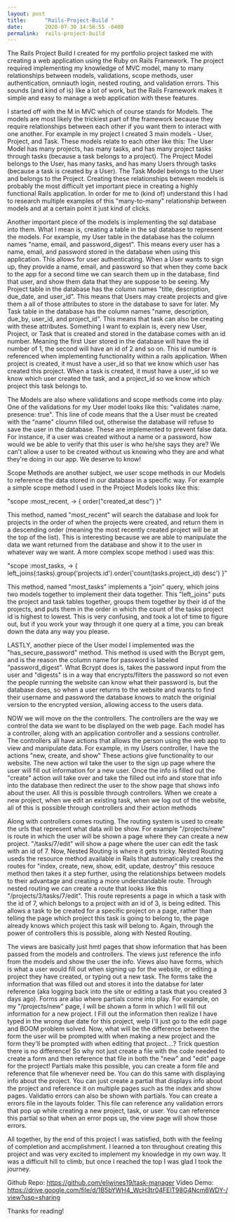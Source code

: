```yaml
---
layout: post
title:      "Rails-Project-Build "
date:       2020-07-30 14:56:55 -0400
permalink:  rails-project-build
---
```



The Rails Project Build I created for my portfolio project tasked me with creating a  web application using the Ruby on Rails Framework. The project required implementing my knowledge of MVC model, many to many relationships between models, validations, scope methods, user authentication, omniauth login, nested routing, and validation errors. This sounds (and kind of is) like a lot of work, but the Rails Framework makes it simple and easy to manage a web application with these features. 

I started off with the M in MVC which of course stands for Models. The models are most likely the trickiest part of the framework because they require relationships between each other if you want them to interact with one another. For example in my project I created 3 main models - User, Project, and Task. These models relate to each other like this: The User Model has many projects, has many tasks, and has many project tasks through tasks (because a task belongs to a project). The Project Model belongs to the User, has many tasks, and has many Users through tasks (because a task is created by a User). The Task Model belongs to the User and belongs to the Project. Creating these relationships between models is probably the most difficult yet important piece in creating a highly functional Rails application. In order for me to (kind of) understand this I had to research multiple examples of this "many-to-many" relationship between models and at a certain point it just kind of clicks.

Another important piece of the models is implementing the sql database into them. What I mean is, creating a table in the sql database to represent the models. For example, my User table in the database has the column names "name, email, and password_digest". This means every user has a name, email, and password stored in the database when using this application. This allows for user authenticating. When a User wants to sign up, they provide a name, email, and password so that when they come back to the app for a second time we can search them up in the database, find that user, and show them data that they are suppose to be seeing. My Project table in the database has the column names "title, description, due_date, and user_id". This means that Users may create projects and give them a all of those attributes to store in the database to save for later. My Task table in the database has the column names "name, description, due_by, user_id, and project_id". This means that task can also be creating with these attributes. Something I want to explain is, every new User, Project, or Task that is created and stored in the database comes with an id number. Meaning the first User stored in the database will have the id number of 1, the second will have an id of 2 and so on. This id number is referenced when implementing functionality within a rails application. When project is created, it must have a user_id so that we know which user has created this project. When a task is created, it must have a user_id so we know which user created the task, and a project_id so we know which project this task belongs to.

The Models are also where validations and scope methods come into play. One of the validations for my User model looks like this: "validates :name, presence: true". This line of code means that the a User must be created with the "name" cloumn filled out, otherwise the database will refuse to save the user in the database. These are implemented to prevent false data. For instance, if a user was created without a name or a password, how would we be able to verify that this user is who he/she says they are? We can't allow a user to be created without us knowing who they are and what they're doing in our app. We deserve to know! 

Scope Methods are another subject, we user scope methods in our Models to reference the data stored in our database in a specific way. For example a simple scope method I used in the Project Models looks like this: 

"scope :most_recent, -> { order("created_at desc") }" 

This method, named "most_recent" will search the database and look for projects in the order of when the projects were created, and return them in a descending order (meaning the most recently created project will be at the top of the list). This is interesting because we are able to manipulate the data we want returned from the database and show it to the user in whatever way we want. A more complex scope method i used was this: 

"scope :most_tasks, -> { left_joins(:tasks).group('projects.id').order('count(tasks.project_id) desc') }"

This method, named "most_tasks" implements a "join" query, which joins two models together to implement their data together. This "left_joins" puts the project and task tables together, groups them together by their id of the projects, and puts them in the order in which the count of the tasks project id is highest to lowest. This is very confusing, and took a lot of time to figure out, but if you work your way through it one query at a time, you can break down the data any way you please. 

LASTLY, another piece of the User model I implemented was the "has_secure_password" method. This method is used with the Bcrypt gem, and is the reason the column name for password is labeled "password_digest". What Bcrypt does is, takes the password input from the user and "digests" is in a way that encrypts/filters the password so not even the people running the website can know what their password is, but the database does, so when a user returns to the website and wants to find their username and password the database knows to match the originial version to the encrypted version, allowing access to the users data. 

NOW we will move on the the controllers. The controllers are the way we control the data we want to be displayed on the web page. Each model has a controller, along with an application controller and a sessions controller. The controllers all have actions that allows the person using the web app to view and manipulate data. For example, in my Users controller, I have the actions "new, create, and show" These actions give functionality to our website. The new action wil take the user to the sign up page where the user will fill out information for a new user. Once the info is filled out the "create" action will take over and take the filled out info and store that info into the database then redirect the user to the show page that shows info about the user. All this is possible through controllers. When we create a new project, when we edit an existing task, when we log out of the website, all of this is possible through controllers and their action methods

Along with controllers comes routing. The routing system is used to create the urls that represent what data will be show. For example "/projects/new" is route in which the user will be shown a page where they can create a new project. "/tasks/7/edit" will show a page where the user can edit the task with an id of 7. Now, Nested Routing is where it gets tricky. Nested Routing useds the resource method available in Rails that automatically creates the routes for "index, create, new, show, edit, update, destroy" this resouce method then takes it a step further, using the relationships between models to their advantage and creating a more understandable route. Through nested routing we can create a route that looks like this "/projects/3/tasks/7/edit". This route represents a page in which a task with the id of 7, which belongs to a project with an id of 3, is being edited. This allows a task to be created for a specific project on a page, rather than telling the page which project this task is going to belong to, the page already knows which project this task will belong to. Again, through the power of controllers this is possible, along with Nested Routing. 

The views are basically just hmtl pages that show information that has been passed from the models and controllers. The views just reference the info from the models and show the user the info. Views also have forms, which is what a user would fill out when signing up for the website, or editing a project they have created, or typing out a new task. The forms take the information that was filled out and stores it into the databse for later reference (aka logging back into the site or editing a task that you created 3 days ago). Forms are also where partials come into play. For example, on my "/projects/new" page, I will be shown a form in which I will fill out information for a new project. I Fill out the information then realize I have typed in the wrong due date for this project, welp I'll just go to the edit page and BOOM problem solved. Now, what will be the difference between the form the user will be prompted with when making a new project and the form they'll be prompted with when editing that project....? Trick question there is no difference! So why not just create a file with the code needed to create a form and then reference that file in both the "new" and "edit" page for the project! Partials make this possible, you can create a form file and reference that file whenever need be. You can do this same with displaying info about the project. You can just create a partial that displays info about the project and reference it on multiple pages such as the index and show pages. Validatio errors can also be shown with partials. You can create a errors file in the layouts folder. This file can reference any validation errors that pop up while creating a new project, task, or user. You can reference this partial so that when an error pops up, the view page will show those errors. 

All together, by the end of this project I was satisfied, both with the feeling of completion and accmplishment. I learned a ton throughout creating this project and was very excited to implement my knowledge in my own way. It was a difficult hill to climb, but once I reached the top I was glad I took the journey. 

Github Repo: https://github.com/eliwines19/task-manager
Video Demo: https://drive.google.com/file/d/1B5bYWH4_WcH3tr04FElT98G4Ncm6WDY-/view?usp=sharing

Thanks for reading!



